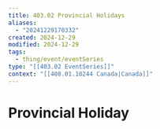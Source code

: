 ```yaml
---
title: 403.02 Provincial Holidays
aliases:
  - "20241229170332"
created: 2024-12-29
modified: 2024-12-29
tags:
  - thing/event/eventSeries
type: "[[403.02 EventSeries]]"
context: "[[408.01.10244 Canada|Canada]]"
---
```

# Provincial Holiday
